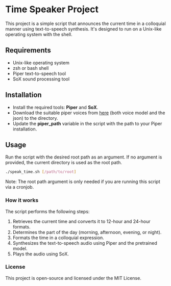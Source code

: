 # Time Speaker Project
This project is a simple script that announces the current time in a colloquial manner using text-to-speech synthesis. It's designed to run on a Unix-like operating system with the shell.

## Requirements
- Unix-like operating system
- zsh or bash shell
- Piper text-to-speech tool
- SoX sound processing tool

## Installation
- Install the required tools: **Piper** and **SoX**.
- Download the suitable piper voices from [here](https://github.com/rhasspy/piper/blob/master/VOICES.md) (both voice model and the json) to the directory.
- Update the **piper_path** variable in the script with the path to your Piper installation.

## Usage
Run the script with the desired root path as an argument. If no argument is provided, the current directory is used as the root path.

```sh
./speak_time.sh [/path/to/root]
```

Note: The root path argument is only needed if you are running this script via a cronjob.

### How it works
The script performs the following steps:

1. Retrieves the current time and converts it to 12-hour and 24-hour formats.
2. Determines the part of the day (morning, afternoon, evening, or night).
3. Formats the time in a colloquial expression.
4. Synthesizes the text-to-speech audio using Piper and the pretrained model.
5. Plays the audio using SoX.

### License
This project is open-source and licensed under the MIT License.